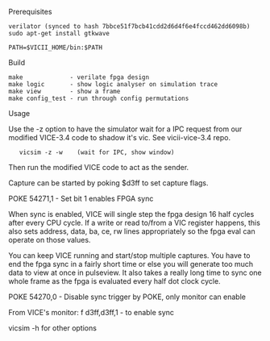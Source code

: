 Prerequisites

    verilator (synced to hash 7bbce51f7bcb41cdd2d6d4f6e4fccd462dd6098b)
    sudo apt-get install gtkwave

    PATH=$VICII_HOME/bin:$PATH

Build

    make             - verilate fpga design
    make logic       - show logic analyser on simulation trace
    make view        - show a frame
    make config_test - run through config permutations

Usage

   Use the -z option to have the simulator wait for a IPC request from
   our modified VICE-3.4 code to shadow it's vic.  See vicii-vice-3.4
   repo.

       vicsim -z -w    (wait for IPC, show window)

   Then run the modified VICE code to act as the sender.

   Capture can be started by poking $d3ff to set capture flags.

   POKE 54271,1 - Set bit 1 enables FPGA sync

   When sync is enabled, VICE will single step the fpga design 16 half cycles
   after every CPU cycle.  If a write or read to/from a VIC register happens,
   this also sets address, data, ba, ce, rw lines appropriately so the fpga
   eval can operate on those values.

   You can keep VICE running and start/stop multiple captures. You have to end
   the fpga sync in a fairly short time or else you will generate too much
   data to view at once in pulseview.  It also takes a really long time
   to sync one whole frame as the fpga is evaluated every half dot clock cycle.

   POKE 54270,0 - Disable sync trigger by POKE, only monitor can enable

   From VICE's monitor: f d3ff,d3ff,1 - to enable sync

   vicsim -h  for other options
